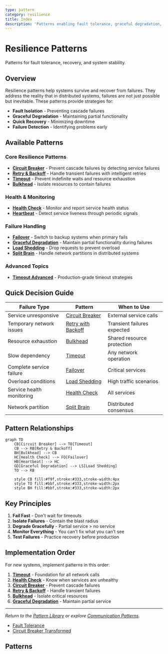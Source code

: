 ```yaml
---
type: pattern
category: resilience
title: Index
description: 'Patterns enabling fault tolerance, graceful degradation, and rapid recovery from failures.'
---
```


# Resilience Patterns

Patterns for fault tolerance, recovery, and system stability.

## Overview

Resilience patterns help systems survive and recover from failures. They address the reality that in distributed systems, failures are not just possible but inevitable. These patterns provide strategies for:

- **Fault Isolation** - Preventing cascade failures
- **Graceful Degradation** - Maintaining partial functionality
- **Quick Recovery** - Minimizing downtime
- **Failure Detection** - Identifying problems early

## Available Patterns

### Core Resilience Patterns
- **[Circuit Breaker](circuit-breaker.md)** - Prevent cascade failures by detecting service failures
- **[Retry & Backoff](retry-backoff.md)** - Handle transient failures with intelligent retries
- **[Timeout](timeout.md)** - Prevent indefinite waits and resource exhaustion
- **[Bulkhead](bulkhead.md)** - Isolate resources to contain failures

### Health & Monitoring
- **[Health Check](health-check.md)** - Monitor and report service health status
- **[Heartbeat](heartbeat.md)** - Detect service liveness through periodic signals

### Failure Handling
- **[Failover](failover.md)** - Switch to backup systems when primary fails
- **[Graceful Degradation](graceful-degradation.md)** - Maintain partial functionality during failures
- **[Load Shedding](load-shedding.md)** - Drop requests to prevent overload
- **[Split Brain](split-brain.md)** - Handle network partitions in distributed systems

### Advanced Topics
- **[Timeout Advanced](timeout-advanced.md)** - Production-grade timeout strategies

## Quick Decision Guide

| Failure Type | Pattern | When to Use |
|--------------|---------|-------------|
| Service unresponsive | [Circuit Breaker](circuit-breaker.md) | External service calls |
| Temporary network issues | [Retry with Backoff](retry-backoff.md) | Transient failures expected |
| Resource exhaustion | [Bulkhead](bulkhead.md) | Shared resource protection |
| Slow dependency | [Timeout](timeout.md) | Any network operation |
| Complete service failure | [Failover](failover.md) | Critical services |
| Overload conditions | [Load Shedding](load-shedding.md) | High traffic scenarios |
| Service health monitoring | [Health Check](health-check.md) | All services |
| Network partition | [Split Brain](split-brain.md) | Distributed consensus |

## Pattern Relationships

```mermaid
graph TD
    CB[Circuit Breaker] --> TO[Timeout]
    CB --> RB[Retry & Backoff]
    BH[Bulkhead] --> CB
    HC[Health Check] --> FO[Failover]
    HB[Heartbeat] --> HC
    GD[Graceful Degradation] --> LS[Load Shedding]
    TO --> RB

    style CB fill:#f9f,stroke:#333,stroke-width:4px
    style TO fill:#bbf,stroke:#333,stroke-width:2px
    style BH fill:#bbf,stroke:#333,stroke-width:2px
```

## Key Principles

1. **Fail Fast** - Don't wait for timeouts
2. **Isolate Failures** - Contain the blast radius
3. **Degrade Gracefully** - Partial service > no service
4. **Monitor Everything** - You can't fix what you can't see
5. **Test Failures** - Practice recovery before production

## Implementation Order

For new systems, implement patterns in this order:

1. **[Timeout](timeout.md)** - Foundation for all network calls
2. **[Health Check](health-check.md)** - Know when services are unhealthy
3. **[Circuit Breaker](circuit-breaker.md)** - Prevent cascade failures
4. **[Retry & Backoff](retry-backoff.md)** - Handle transient failures
5. **[Bulkhead](bulkhead.md)** - Isolate critical resources
6. **[Graceful Degradation](graceful-degradation.md)** - Maintain partial service

---

*Return to the [Pattern Library](../) or explore [Communication Patterns](../../pattern-library/communication.md).*
- [Fault Tolerance](fault-tolerance.md)
- [Circuit Breaker Transformed](circuit-breaker-transformed.md)

## Patterns
